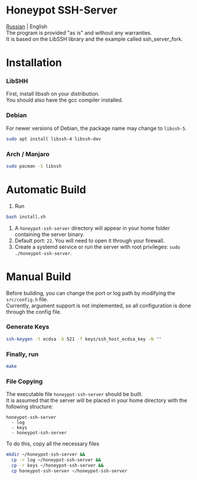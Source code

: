 # Honeypot SSH-Server
[Russian](README_RU.md) | English</br>
The program is provided "as is" and without any warranties. </br>
It is based on the LibSSH library and the example called ssh_server_fork.

# Installation
### LibSHH
First, install libssh on your distribution.</br>
You should also have the gcc compiler installed.

### Debian
For newer versions of Debian, the package name may change to `libssh-5`.
```bash
sudo apt install libssh-4 libssh-dev
```

### Arch / Manjaro
```bash
sudo pacman -S libssh
```

# Automatic Build
1. Run
```bash
bash install.sh
```
1. A `honeypot-ssh-server` directory will appear in your home folder containing the server binary.</br>
2. Default port: `22`. You will need to open it through your firewall.</br>
3. Create a systemd service or run the server with root privileges: `sudo ./honeypot-ssh-server`.

# Manual Build
Before building, you can change the port or log path by modifying the `src/config.h` file.</br>
Currently, argument support is not implemented, so all configuration is done through the config file.</br>

### Generate Keys
```bash
ssh-keygen -t ecdsa -b 521 -f keys/ssh_host_ecdsa_key -N ""
```

### Finally, run
```bash
make
```

### File Copying
The executable file `honeypot-ssh-server` should be built.</br>
It is assumed that the server will be placed in your home directory with the following structure:</br>
```
honeypot-ssh-server
  - log
  - keys
  - honeypot-ssh-server
```

To do this, copy all the necessary files
```bash
mkdir ~/honeypot-ssh-server &&
  cp -r log ~/honeypot-ssh-server &&
  cp -r keys ~/honeypot-ssh-server &&
  cp honeypot-ssh-server ~/honeypot-ssh-server
```
